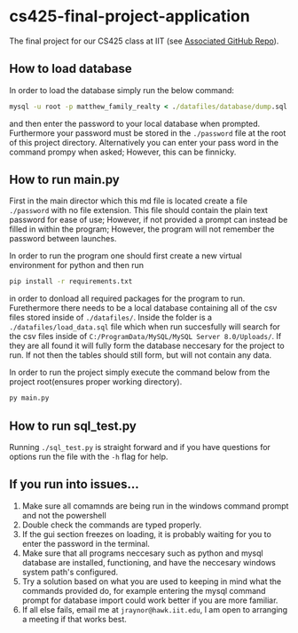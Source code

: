 # cs425-final-project-application

The final project for our CS425 class at IIT (see [Associated GitHub Repo](https://github.com/xenten9/cs425-final-project-application)).  

## How to load database

In order to load the database simply run the below command:

```cmd
mysql -u root -p matthew_family_realty < ./datafiles/database/dump.sql
```

and then enter the password to your local database when prompted.
Furthermore your password must be stored in the ```./password``` file at the root of this project directory. Alternatively you can enter your pass word in the command prompy when asked; However, this can be finnicky.

## How to run main.py

First in the main director which this md file is located create a file  ```./password``` with no file extension.
This file should contain the plain text password for ease of use; However, if not provided a prompt can instead be filled in within the program; However, the program will not remember the password between launches.

In order to run the program one should first create a new virtual environment for python and then run

```cmd
pip install -r requirements.txt
```

in order to donload all required packages for the program to run. Furethermore there needs to be a local database containing all of the csv files stored inside of ```./datafiles/```. Inside the folder is a ```./datafiles/load_data.sql``` file which when run succesfully will search for the csv files inside of ```C:/ProgramData/MySQL/MySQL Server 8.0/Uploads/```. If they are all found it will fully form the database neccesary for the project to run. If not then the tables should still form, but will not contain any data.

In order to run the project simply execute the command below from the project root(ensures proper working directory).

```cmd
py main.py
```

## How to run sql_test.py

Running ```./sql_test.py``` is straight forward and if you have questions for options run the file with the ```-h``` flag for help.

## If you run into issues...

1. Make sure all comamnds are being run in the windows command prompt and not the powershell
2. Double check the commands are typed properly.
3. If the gui section freezes on loading, it is probably waiting for you to enter the password in the terminal.
4. Make sure that all programs neccesary such as python and mysql database are installed, functioning, and have the neccesary windows system path's configured.
5. Try a solution based on what you are used to keeping in mind what the commands provided do, for example entering the mysql command prompt for database import could work better if you are more familiar.
6. If all else fails, email me at ```jraynor@hawk.iit.edu```, I am open to arranging a meeting if that works best.

